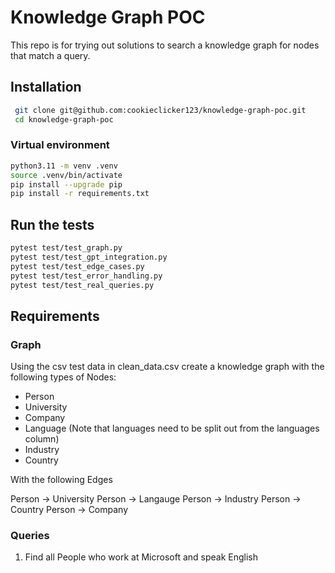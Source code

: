 # Knowledge Graph POC
This repo is for trying out solutions to search a knowledge graph for nodes that match a query.

## Installation

```bash
 git clone git@github.com:cookieclicker123/knowledge-graph-poc.git
 cd knowledge-graph-poc
```

### Virtual environment

```bash
python3.11 -m venv .venv
source .venv/bin/activate
pip install --upgrade pip
pip install -r requirements.txt
```

## Run the tests

```bash
pytest test/test_graph.py
pytest test/test_gpt_integration.py
pytest test/test_edge_cases.py
pytest test/test_error_handling.py
pytest test/test_real_queries.py
```

## Requirements

### Graph

Using the csv test data in clean_data.csv create a knowledge graph with the following types of Nodes:

- Person
- University
- Company
- Language (Note that languages need to be split out from the languages column)
- Industry
- Country

With the following Edges

Person -> University
Person -> Langauge
Person -> Industry
Person -> Country
Person -> Company

### Queries

1. Find all People who work at Microsoft and speak English
